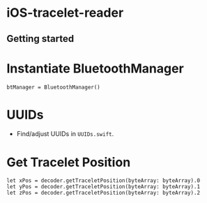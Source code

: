 # iOS-tracelet-reader



## Getting started


# Instantiate BluetoothManager

`btManager = BluetoothManager()`


# UUIDs
- Find/adjust UUIDs in `UUIDs.swift`.


# Get Tracelet Position

```
let xPos = decoder.getTraceletPosition(byteArray: byteArray).0
let yPos = decoder.getTraceletPosition(byteArray: byteArray).1
let zPos = decoder.getTraceletPosition(byteArray: byteArray).2
```
